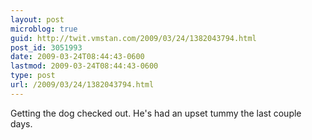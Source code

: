 ```yaml
---
layout: post
microblog: true
guid: http://twit.vmstan.com/2009/03/24/1382043794.html
post_id: 3051993
date: 2009-03-24T08:44:43-0600
lastmod: 2009-03-24T08:44:43-0600
type: post
url: /2009/03/24/1382043794.html
---
```

Getting the dog checked out. He's had an upset tummy the last couple days.
